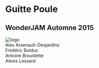 # Guitte Poule
## WonderJAM Automne 2015

![logo](http://i.imgur.com/zfmYNqf.png)  
Alex Arsenault-Desjardins  
Frédéric Bolduc  
Antoine Brouillette  
Alexis Lessard
